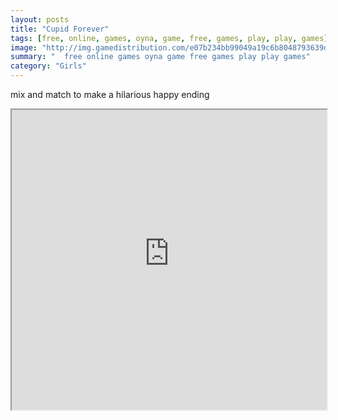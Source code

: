 ```yaml
---
layout: posts
title: "Cupid Forever"
tags: [free, online, games, oyna, game, free, games, play, play, games]
image: "http://img.gamedistribution.com/e07b234bb99049a19c6b8048793639df.jpg"
summary: "  free online games oyna game free games play play games"
category: "Girls"
---
```


mix and match to make a hilarious happy ending

<iframe width="100%" height="480px;" src="http://flash.gamedistribution.com?game=e07b234bb99049a19c6b8048793639df"></iframe>